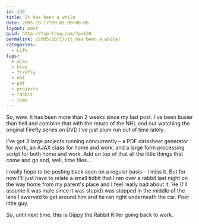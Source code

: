 ```yaml
---
id: 138
title: It has been a while
date: 2005-10-17T09:01:00+00:00
layout: post
guid: http://top-frog.com/?p=138
permalink: /2005/10/17/it_has_been_a_while/
categories:
  - Life
tags:
  - ajax
  - blog
  - firefly
  - nhl
  - pdf
  - projects
  - rabbit
  - time
---
```

So, wow. It has been more than 2 weeks since my last post. I've been busier than hell and combine that with the return of the NHL and our watching the original Firefly series on DVD I've just plum run out of time lately.

I've got 3 large projects running concurrently – a PDF datasheet generator for work, an AJAX class for home and work, and a large form processing script for both home and work. Add on top of that all the little things that come and go and, well, time flies…

I really hope to be posting back soon on a regular basis – I miss it. But for now I'll just have to relate a small tidbit that I ran over a rabbit last night on the way home from my parent's place and I feel really bad about it. He (I'll assume it was male since it was stupid) was stopped in the middle of the lane I swerved to get around him and he ran right underneath the car. Poor little guy.

So, until next time, this is Gippy the Rabbit Killer going back to work.